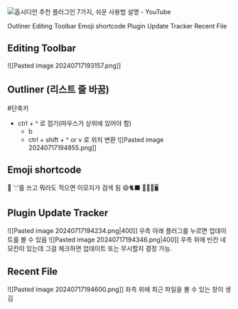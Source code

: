 ![옵시디언 추천 플러그인 7가지, 쉬운 사용법 설명 - YouTube](https://www.youtube.com/watch?v=C6CWGeutZj0&list=PL-KPFbwFiAWA3bR3QSK3w6r_XM0KRzEFl&index=16)

Outliner
Editing Toolbar
Emoji shortcode
Plugin Update Tracker
Recent File
## Editing Toolbar
![[Pasted image 20240717193157.png]]


## Outliner (리스트 줄 바꿈)
#단축키
- ctrl + ^ 로 접기(마우스가 상위에 있어야 함)
	- b
	- ctrl + shift + ^ or v 로 위치 변환
![[Pasted image 20240717194855.png]]
## Emoji shortcode
🌲
':'를 쓰고 뭐라도 적으면 이모지가 검색 됨
😄🐈‍⬛
🤖🧑‍🔬🖥

## Plugin Update Tracker
![[Pasted image 20240717194234.png|400]]
우측 아래 플러그를 누르면 업데이트를 볼 수 있음
![[Pasted image 20240717194346.png|400]]
우측 위에 빈칸 네모칸이 있는데 그걸 체크하면 업데이트 또는 무시할지 결정 가능.

## Recent File
![[Pasted image 20240717194600.png]]
좌측 위에 최근 파일을 볼 수 있는 창이 생김